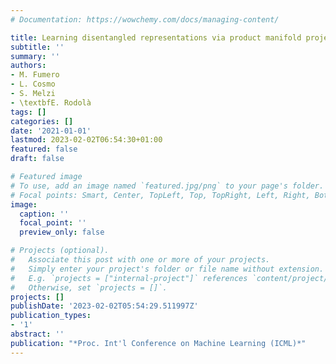 ```yaml
---
# Documentation: https://wowchemy.com/docs/managing-content/

title: Learning disentangled representations via product manifold projection
subtitle: ''
summary: ''
authors:
- M. Fumero
- L. Cosmo
- S. Melzi
- \textbfE. Rodolà
tags: []
categories: []
date: '2021-01-01'
lastmod: 2023-02-02T06:54:30+01:00
featured: false
draft: false

# Featured image
# To use, add an image named `featured.jpg/png` to your page's folder.
# Focal points: Smart, Center, TopLeft, Top, TopRight, Left, Right, BottomLeft, Bottom, BottomRight.
image:
  caption: ''
  focal_point: ''
  preview_only: false

# Projects (optional).
#   Associate this post with one or more of your projects.
#   Simply enter your project's folder or file name without extension.
#   E.g. `projects = ["internal-project"]` references `content/project/deep-learning/index.md`.
#   Otherwise, set `projects = []`.
projects: []
publishDate: '2023-02-02T05:54:29.511997Z'
publication_types:
- '1'
abstract: ''
publication: "*Proc. Int'l Conference on Machine Learning (ICML)*"
---
```

